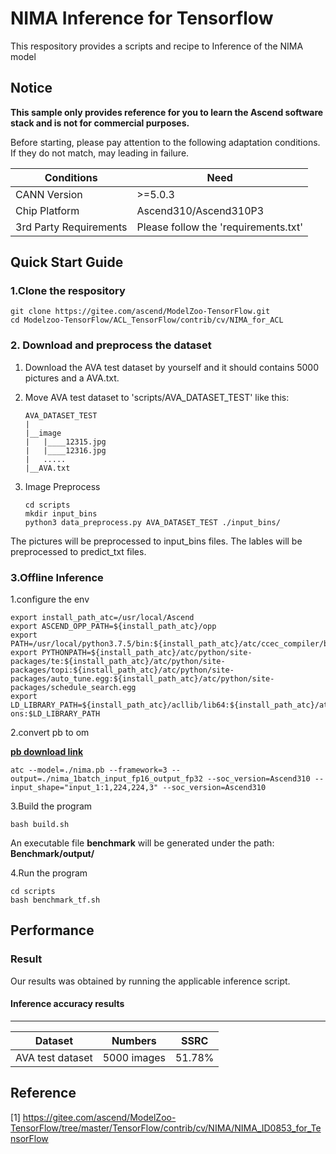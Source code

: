 # NIMA Inference for Tensorflow
This respository provides a scripts and recipe to Inference of the NIMA model

## Notice
**This sample only provides reference for you to learn the Ascend software stack and is not for commercial purposes.**

Before starting, please pay attention to the following adaptation conditions. If they do not match, may leading in failure.

| Conditions | Need |
| --- | --- |
| CANN Version | >=5.0.3 |
| Chip Platform| Ascend310/Ascend310P3 |
| 3rd Party Requirements| Please follow the 'requirements.txt' |

## Quick Start Guide

### 1.Clone the respository

   ```
   git clone https://gitee.com/ascend/ModelZoo-TensorFlow.git
   cd Modelzoo-TensorFlow/ACL_TensorFlow/contrib/cv/NIMA_for_ACL
   ```

### 2. Download and preprocess the dataset


1.  Download the AVA test dataset by yourself and it should contains 5000 pictures and a AVA.txt.

2.  Move AVA test dataset to 'scripts/AVA_DATASET_TEST' like this:

    ```
    AVA_DATASET_TEST
    |
    |__image
    |   |____12315.jpg
    |   |____12316.jpg
    |   .....
    |__AVA.txt

    ```

3.  Image Preprocess
    
    ```
    cd scripts
    mkdir input_bins
    python3 data_preprocess.py AVA_DATASET_TEST ./input_bins/

    ```    
The pictures will be preprocessed to input_bins files. The lables will be preprocessed to predict_txt files. 

### 3.Offline Inference
 
1.configure the env

```
export install_path_atc=/usr/local/Ascend
export ASCEND_OPP_PATH=${install_path_atc}/opp
export PATH=/usr/local/python3.7.5/bin:${install_path_atc}/atc/ccec_compiler/bin:${install_path_atc}/atc/bin:/usr/local/sbin:/usr/local/bin:/usr/sbin:/usr/bin
export PYTHONPATH=${install_path_atc}/atc/python/site-packages/te:${install_path_atc}/atc/python/site-packages/topi:${install_path_atc}/atc/python/site-packages/auto_tune.egg:${install_path_atc}/atc/python/site-packages/schedule_search.egg
export LD_LIBRARY_PATH=${install_path_atc}/acllib/lib64:${install_path_atc}/atc/lib64:${install_path_atc}/toolkit/lib64:${install_path_atc}/add-ons:$LD_LIBRARY_PATH
```
   
2.convert pb to om

[**pb download link**](https://modelzoo-train-atc.obs.cn-north-4.myhuaweicloud.com/003_Atc_Models/modelzoo/Research/cv/NIMA_for_ACL.zip)

```
atc --model=./nima.pb --framework=3 --output=./nima_1batch_input_fp16_output_fp32 --soc_version=Ascend310 --input_shape="input_1:1,224,224,3" --soc_version=Ascend310
```
3.Build the program
```  
bash build.sh
```
An executable file **benchmark** will be generated under the path: **Benchmark/output/**

4.Run the program
```  
cd scripts
bash benchmark_tf.sh
```

## Performance

### Result

Our results was obtained by running the applicable inference script.

#### Inference accuracy results
--------------------------
|       Dataset       |     Numbers     |   SSRC   |
|-------------------|--------------|---------|
| AVA test dataset | 5000 images  | 51.78%  |


## Reference
[1] https://gitee.com/ascend/ModelZoo-TensorFlow/tree/master/TensorFlow/contrib/cv/NIMA/NIMA_ID0853_for_TensorFlow

